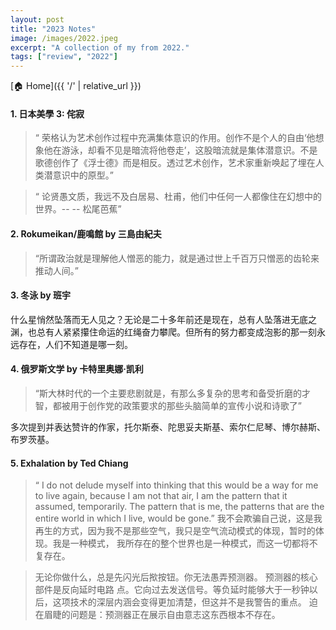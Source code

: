 ```yaml
---
layout: post
title: "2023 Notes"
image: /images/2022.jpeg
excerpt: "A collection of my from 2022."
tags: ["review", "2022"]
---
```


[🏠 Home]({{ '/' | relative_url }})

#### 1. 日本美學 3: 侘寂
> “ 荣格认为艺术创作过程中充满集体意识的作用。创作不是个人的自由‘他想象他在游泳，却看不见是暗流将他卷走’，这股暗流就是集体潜意识。不是歌德创作了《浮士德》而是相反。透过艺术创作，艺术家重新唤起了埋在人类潜意识中的原型。” 

> “ 论贤愚文质，我远不及白居易、杜甫，他们中任何一人都像住在幻想中的世界。-- -- 松尾芭蕉” 

#### 2. Rokumeikan/鹿鳴館 by 三島由紀夫
> “所谓政治就是理解他人憎恶的能力，就是通过世上千百万只憎恶的齿轮来推动人间。”

#### 3. 冬泳 by 班宇
什么星悄然坠落而无人见之？无论是二十多年前还是现在，总有人坠落进无底之渊，也总有人紧紧攥住命运的红绳奋力攀爬。但所有的努力都变成泡影的那一刻永远存在，人们不知道是哪一刻。

#### 4.  俄罗斯文学 by 卡特里奥娜·凯利  
> “斯大林时代的一个主要悲剧就是，有那么多复杂的思考和备受折磨的才智，都被用于创作党的政策要求的那些头脑简单的宣传小说和诗歌了”

多次提到并表达赞许的作家，托尔斯泰、陀思妥夫斯基、索尔仁尼琴、博尔赫斯、布罗茨基。

#### 5.  Exhalation by Ted Chiang
> “ I do not delude myself into thinking that this would be a way for me to live again,
because I am not that air, I am the pattern that it assumed, temporarily. The pattern that is me,
the patterns that are the entire world in which I live, would be gone.”
我不会欺骗自己说，这是我再生的方式，因为我不是那些空气，我只是空气流动模式的体现，暂时的体现。我是一种模式，
我所存在的整个世界也是一种模式，而这一切都将不复存在。


> 无论你做什么，总是先闪光后揿按钮。你无法愚弄预测器。 预测器的核心部件是反向延时电路 点。它向过去发送信号。等负延时能够大于一秒钟以后，这项技术的深层内涵会变得更加清楚，但这并不是我警告的重点。 迫在眉睫的问题是：预测器正在展示自由意志这东西根本不存在。

